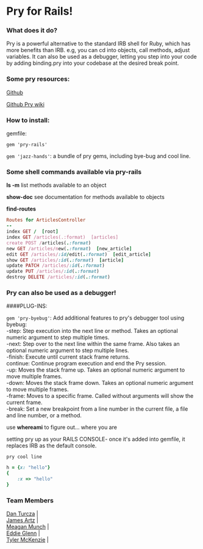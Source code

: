 # Pry for Rails!

### What does it do?

Pry is a powerful alternative to the standard IRB shell for Ruby, which has more benefits than IRB. e.g, you can cd into objects, call methods, adjust variables. It can also be used as a debugger, letting you step into your code by adding binding.pry into your codebase at the desired break point.

### Some pry resources:

[Github](https://github.com/pry/pry)

[Github Pry wiki](https://github.com/pry/pry/wiki)

### How to install: 

gemfile: 

`gem 'pry-rails'`

`gem 'jazz-hands'`: a bundle of pry gems, including bye-bug and cool line.



### Some shell commands available via pry-rails

**ls -m** list methods available to an object   

**show-doc** see documentation for methods available to objects


**find-routes**
```ruby
Routes for ArticlesController
--
index GET /  [root]
index GET /articles(.:format)  [articles]
create POST /articles(.:format)
new GET /articles/new(.:format)  [new_article]
edit GET /articles/:id/edit(.:format)  [edit_article]
show GET /articles/:id(.:format)  [article]
update PATCH /articles/:id(.:format)
update PUT /articles/:id(.:format)
destroy DELETE /articles/:id(.:format)
```


### Pry can also be used as a debugger!

####PLUG-INS:

`gem 'pry-byebug'`: Add additional features to pry's debugger tool using byebug:  
	-step: Step execution into the next line or method. Takes an optional numeric argument to step multiple times.  
	-next: Step over to the next line within the same frame. Also takes an optional numeric argument to step multiple lines.  
	-finish: Execute until current stack frame returns.  
	continue: Continue program execution and end the Pry session.  
	-up: Moves the stack frame up. Takes an optional numeric argument to move multiple frames.  
	-down: Moves the stack frame down. Takes an optional numeric argument to move multiple frames.  
	-frame: Moves to a specific frame. Called without arguments will show the current frame.  
	-break: Set a new breakpoint from a line number in the current file, a file and line number, or a method.  

use **whereami** to figure out... where you are

setting pry up as your RAILS CONSOLE- once it's added into gemfile, it replaces IRB as the default console. 

`pry cool line`

```ruby 
h = {x: "hello"}
{
    :x => "hello"
}
```



### Team Members  
[Dan Turcza](https://github.com/datu925)  |  
[James Artz](https://github.com/jelliotartz)  |  
[Meagan Munch](https://github.com/meaganelizabeth)  |  
[Eddie Glenn](https://github.com/glen0071)  |  
[Tyler McKenzie](https://github.com/TylerMcKenzie)  |  



